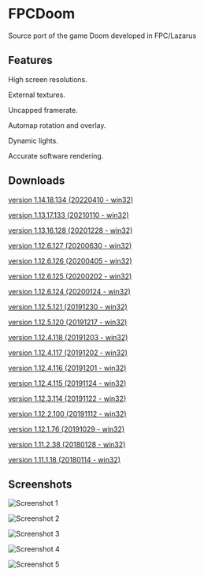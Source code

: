 # FPCDoom
Source port of the game Doom developed in FPC/Lazarus

## Features
High screen resolutions.

External textures.

Uncapped framerate.

Automap rotation and overlay.

Dynamic lights.

Accurate software rendering.

## Downloads
[version 1.14.18.134 (20220410 - win32)](https://sourceforge.net/projects/fpcdoom/files/FPCDoom_1.14.18.134/FPCDoom_1.14.18.134_bin.zip/download)

[version 1.13.17.133 (20210110 - win32)](https://sourceforge.net/projects/fpcdoom/files/FPCDoom_1.13.17.133/FPCDoom_1.13.17.133_bin.zip/download)

[version 1.13.16.128 (20201228 - win32)](https://sourceforge.net/projects/fpcdoom/files/FPCDoom_1.13.16.128/FPCDoom_1.13.16.128_bin.zip/download)

[version 1.12.6.127 (20200630 - win32)](https://sourceforge.net/projects/fpcdoom/files/FPCDoom_1.12.6.127/FPCDoom_1.12.6.127_bin.zip/download)

[version 1.12.6.126 (20200405 - win32)](https://sourceforge.net/projects/fpcdoom/files/FPCDoom_1.12.6.126/FPCDoom_1.12.6.126_bin.zip/download)

[version 1.12.6.125 (20200202 - win32)](https://sourceforge.net/projects/fpcdoom/files/FPCDoom_1.12.6.125/FPCDoom_1.12.6.125_bin.zip/download)

[version 1.12.6.124 (20200124 - win32)](https://sourceforge.net/projects/fpcdoom/files/FPCDoom_1.12.6.124/FPCDoom_1.12.6.124_bin.zip/download)

[version 1.12.5.121 (20191230 - win32)](https://sourceforge.net/projects/fpcdoom/files/FPCDoom_1.12.5.121/FPCDoom_1.12.5.121_bin.zip/download)

[version 1.12.5.120 (20191217 - win32)](https://sourceforge.net/projects/fpcdoom/files/FPCDoom_1.12.5.120/FPCDoom_1.12.5.120_bin.zip/download)

[version 1.12.4.118 (20191203 - win32)](https://sourceforge.net/projects/fpcdoom/files/FPCDoom_1.12.4.118/FPCDoom_1.12.4.118_bin.zip/download)

[version 1.12.4.117 (20191202 - win32)](https://sourceforge.net/projects/fpcdoom/files/FPCDoom_1.12.4.117/FPCDoom_1.12.4.117_bin.zip/download)

[version 1.12.4.116 (20191201 - win32)](https://sourceforge.net/projects/fpcdoom/files/FPCDoom_1.12.4.116/FPCDoom_1.12.4.116_bin.zip/download)

[version 1.12.4.115 (20191124 - win32)](https://sourceforge.net/projects/fpcdoom/files/FPCDoom_1.12.4.115/FPCDoom_1.12.4.115_bin.zip/download)

[version 1.12.3.114 (20191122 - win32)](https://sourceforge.net/projects/fpcdoom/files/FPCDoom_1.12.3.114/FPCDoom_1.12.3.114_bin.zip/download)

[version 1.12.2.100 (20191112 - win32)](https://sourceforge.net/projects/fpcdoom/files/FPCDoom_1.12.2.100/FPCDoom_1.12.2.100_bin.zip/download)

[version 1.12.1.76 (20191029 - win32)](https://sourceforge.net/projects/fpcdoom/files/FPCDoom_1.12.1.76/FPCDoom_1.12.1.76_bin.zip/download)

[version 1.11.2.38 (20180128 - win32)](https://sourceforge.net/projects/fpcdoom/files/FPCDoom_1.11.2.38/FPCDoom_1.11.2.38_bin.zip/download)

[version 1.11.1.18 (20180114 - win32)](https://sourceforge.net/projects/fpcdoom/files/FPCDoom_1.11.1.18/FPCDoom_1.11.1.18_bin.zip/download)


## Screenshots

![Screenshot 1](https://i.postimg.cc/nrMS7L9G/LIGHTMAP-01.png "Screenshot 1")


![Screenshot 2](https://i.postimg.cc/pTW6WC27/PALETTE-4-4-4-02.png "Screenshot 2")


![Screenshot 3](https://i.postimg.cc/hGbYR6qT/menu-1-detail.jpg "Screenshot 3")


![Screenshot 4](https://i.postimg.cc/tgHcfy89/menu-2-aspect.jpg "Screenshot 4")


![Screenshot 5](https://i.postimg.cc/ryhvpBR9/menu-5-mirror.jpg "Screenshot 5")


